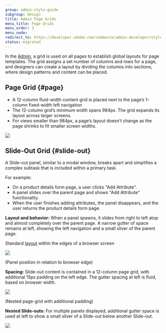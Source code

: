 ```yaml
---
group: admin-style-guide
subgroup: Design
title: Admin Page Grids
menu_title: Page Grids
menu_order: 3
menu_node:
redirect_to: https://developer.adobe.com/commerce/admin-developer/style-guide/design/page-grids/
status: migrated
---
```

In the [Admin](https://glossary.magento.com/magento-admin), a grid is used on all pages to establish global layouts for page templates. The grid assigns a set number of columns and rows for a page, and designers can create a layout by dividing the columns into sections, where design patterns and content can be placed.

## Page Grid {#page}

<ul>
   <li>A 12-column fluid-width content grid is placed next to the page’s 1-column fixed-width left navigation</li>
   <li>The 12-column grid’s minimum width spans 984px. The grid expands its layout across larger screens.</li>
   <li>For views smaller than 984px, a page’s layout doesn’t change as the page shrinks to fit smaller screen widths.</li>
</ul>

![](img/PageGrid.png)

## Slide-Out Grid {#slide-out}

A Slide-out panel, similar to a modal window, breaks apart and simplifies a complex subtask that is included within a primary task.

For example:
<ul>
   <li>On a product details form page, a user clicks "Add Attribute".</li>
   <li>A panel slides over the parent page and shows "Add Attribute" functionality.</li>
   <li>When the user finishes adding attributes, the panel disappears, and the user returns the product details form page.</li>
</ul>

<b>Layout and behavior:</b> When a panel spawns, it slides from right to left atop and almost completely over the parent page. A narrow gutter of space remains at left, showing the left navigation and a small sliver of the parent page.

Standard [layout](https://glossary.magento.com/layout) within the edges of a browser screen

![](img/slideout-panel7.png)

(Panel position in relation to browser edge)

<b>Spacing:</b> Slide-out content is contained in a 12-column page grid, with additional 15px padding on the left edge. The gutter spacing at left is fluid, based on browser width.

![](img/slideout-panel8.png)

(Nested page-grid with additional padding)

<b>Nested Slide-outs:</b> For multiple panels displayed, additional gutter space is used at left to show a small sliver of a Slide-out below another Slide-out.

![](img/slideout-panel9.png)
